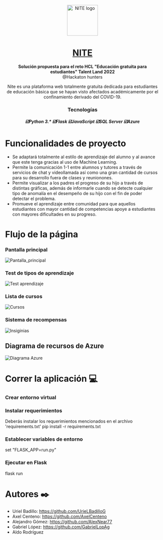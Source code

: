 <p align="center">
  <img alt="NITE logo" src="https://user-images.githubusercontent.com/34460585/180590005-4e77e9b9-fdfe-4768-9148-bcd704e407ac.png" width=100  >
</p>
<h1 align="center">
  <a href="#">
    NITE
  </a>
</h1>

<p align="center">
  <strong>Solución propuesta para el reto HCL "Educación gratuita para estudiantes" Talent Land 2022</strong><br>
  @Hackaton hunters
</p>

<p align="center">
  Nite es una plataforma web totalmente gratuita dedicada para estudiantes de educación básica que se hayan visto afectados académicamente por el confinamiento   derivado del COVID-19.
</p>  

<h3 align="center">
      <strong>Tecnologías</strong>
  
  <h5 align="center">
    ☑️Python 3.*
    ☑️Flask
    ☑️JavaScript
    ☑️SQL Server
    ☑️Azure 
  </h4>
</h3>
  
  
# Funcionalidades de proyecto
- Se adaptará totalmente al estilo de aprendizaje del alumno y al avance que este tenga gracias al uso de Machine Learning.
- Permite la comunicación 1-1 entre alumnos y tutores a través de servicios de chat y videollamada así como una gran cantidad de cursos para su desarrollo fuera de clases y reunionones.
- Permite visualizar a los padres el progreso de su hijo a través de distintas gráficas, además de informarle cuando se detecte cualquier tipo de anomalía en el desempeño de su hijo con el fin de poder detectar el problema.
- Promueve el aprendizaje entre comunidad para que aquellos estudiantes con mayor cantidad de competencias apoye a estudiantes con mayores dificultades en su progreso.

# Flujo de la página

### Pantalla principal
![Pantalla_principal](https://user-images.githubusercontent.com/34460585/180602422-e20ba612-eee4-4838-9e89-4bf542368074.jpeg)

### Test de tipos de aprendizaje
![Test aprendizaje](https://user-images.githubusercontent.com/34460585/180603505-311bcdf5-08b9-4d29-a532-7279acad07f1.jpeg)

### Lista de cursos
![Cursos](https://user-images.githubusercontent.com/34460585/180603516-592d8452-ecbe-45a3-b07c-ee558b1177ef.jpg)

### Sistema de recompensas
![Insiginias](https://user-images.githubusercontent.com/34460585/180603459-249b8684-0528-4146-87e7-7ff10e62d944.jpeg)


## Diagrama de recursos de Azure
![Diagrama Azure](https://user-images.githubusercontent.com/34460585/180604137-07d981e4-9108-4d66-8421-46cbe29918fc.jpeg)



# Correr la aplicación 💻

### Crear entorno virtual

### Instalar requerimientos

Deberás instalar los requerimientos mencionados en el archivo 'requirements.txt'
pip install -r requirements.txt

### Establecer variables de entorno
set "FLASK_APP=run.py"

### Ejecutar en Flask
flask run

# Autores ✒️
- Uriel Badillo: https://github.com/UrieLBadilloG
- Axel Centeno: https://github.com/AxelCenteno
- Alejandro Gómez: https://github.com/AlexNear77
- Gabriel López: https://github.com/GabrielLopAg 
- Aldo Rodríguez
